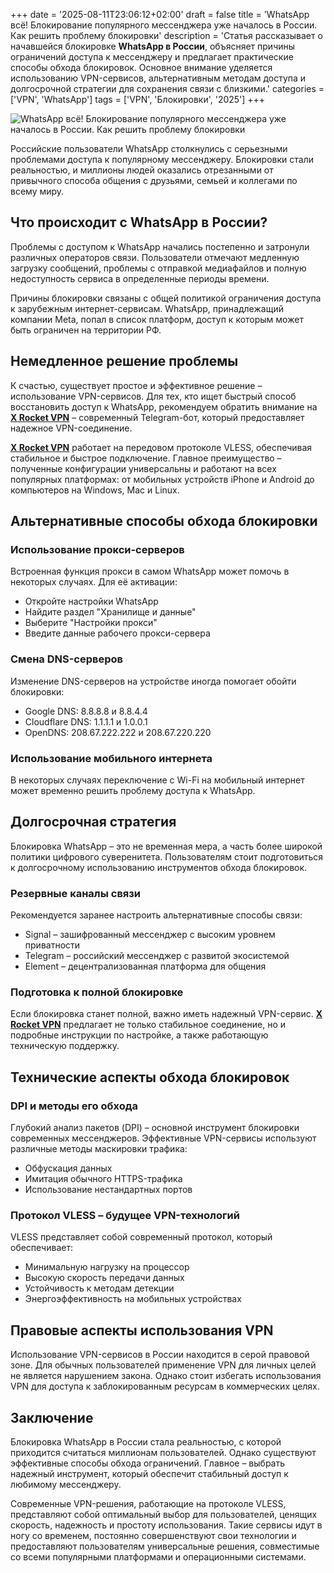 +++
date = '2025-08-11T23:06:12+02:00'
draft = false
title = 'WhatsApp всё! Блокирование популярного мессенджера уже началось в России. Как решить проблему блокировки'
description = 'Статья рассказывает о начавшейся блокировке **WhatsApp в России**, объясняет причины ограничений доступа к мессенджеру и предлагает практические способы обхода блокировок. Основное внимание уделяется использованию VPN-сервисов, альтернативным методам доступа и долгосрочной стратегии для сохранения связи с близкими.'
categories = ['VPN', 'WhatsApp']
tags = ['VPN', 'Блокировки', '2025']
+++

![WhatsApp всё! Блокирование популярного мессенджера уже началось в России. Как решить проблему блокировки](https://ladyfly-content.fra1.cdn.digitaloceanspaces.com/4180BAE7-F112-4E7B-83AC-C18163ABA447.jpeg)

Российские пользователи WhatsApp столкнулись с серьезными проблемами доступа к популярному мессенджеру. Блокировки стали реальностью, и миллионы людей оказались отрезанными от привычного способа общения с друзьями, семьей и коллегами по всему миру.

## Что происходит с WhatsApp в России?

Проблемы с доступом к WhatsApp начались постепенно и затронули различных операторов связи. Пользователи отмечают медленную загрузку сообщений, проблемы с отправкой медиафайлов и полную недоступность сервиса в определенные периоды времени.

Причины блокировки связаны с общей политикой ограничения доступа к зарубежным интернет-сервисам. WhatsApp, принадлежащий компании Meta, попал в список платформ, доступ к которым может быть ограничен на территории РФ.

## Немедленное решение проблемы

К счастью, существует простое и эффективное решение – использование VPN-сервисов. Для тех, кто ищет быстрый способ восстановить доступ к WhatsApp, рекомендуем обратить внимание на **[X Rocket VPN](https://t.me/X_Rocket_VPN_bot?start=ref-b-9)** – современный Telegram-бот, который предоставляет надежное VPN-соединение.

**[X Rocket VPN](https://t.me/X_Rocket_VPN_bot?start=ref-b-9)** работает на передовом протоколе VLESS, обеспечивая стабильное и быстрое подключение. Главное преимущество – полученные конфигурации универсальны и работают на всех популярных платформах: от мобильных устройств iPhone и Android до компьютеров на Windows, Mac и Linux.

## Альтернативные способы обхода блокировки

### Использование прокси-серверов
Встроенная функция прокси в самом WhatsApp может помочь в некоторых случаях. Для её активации:
- Откройте настройки WhatsApp
- Найдите раздел "Хранилище и данные"
- Выберите "Настройки прокси"
- Введите данные рабочего прокси-сервера

### Смена DNS-серверов
Изменение DNS-серверов на устройстве иногда помогает обойти блокировки:
- Google DNS: 8.8.8.8 и 8.8.4.4
- Cloudflare DNS: 1.1.1.1 и 1.0.0.1
- OpenDNS: 208.67.222.222 и 208.67.220.220

### Использование мобильного интернета
В некоторых случаях переключение с Wi-Fi на мобильный интернет может временно решить проблему доступа к WhatsApp.

## Долгосрочная стратегия

Блокировка WhatsApp – это не временная мера, а часть более широкой политики цифрового суверенитета. Пользователям стоит подготовиться к долгосрочному использованию инструментов обхода блокировок.

### Резервные каналы связи
Рекомендуется заранее настроить альтернативные способы связи:
- Signal – зашифрованный мессенджер с высоким уровнем приватности
- Telegram – российский мессенджер с развитой экосистемой
- Element – децентрализованная платформа для общения

### Подготовка к полной блокировке
Если блокировка станет полной, важно иметь надежный VPN-сервис. **[X Rocket VPN](https://t.me/X_Rocket_VPN_bot?start=ref-b-9)** предлагает не только стабильное соединение, но и подробные инструкции по настройке, а также работающую техническую поддержку.

## Технические аспекты обхода блокировок

### DPI и методы его обхода
Глубокий анализ пакетов (DPI) – основной инструмент блокировки современных мессенджеров. Эффективные VPN-сервисы используют различные методы маскировки трафика:
- Обфускация данных
- Имитация обычного HTTPS-трафика
- Использование нестандартных портов

### Протокол VLESS – будущее VPN-технологий
VLESS представляет собой современный протокол, который обеспечивает:
- Минимальную нагрузку на процессор
- Высокую скорость передачи данных
- Устойчивость к методам детекции
- Энергоэффективность на мобильных устройствах

## Правовые аспекты использования VPN

Использование VPN-сервисов в России находится в серой правовой зоне. Для обычных пользователей применение VPN для личных целей не является нарушением закона. Однако стоит избегать использования VPN для доступа к заблокированным ресурсам в коммерческих целях.

## Заключение

Блокировка WhatsApp в России стала реальностью, с которой приходится считаться миллионам пользователей. Однако существуют эффективные способы обхода ограничений. Главное – выбрать надежный инструмент, который обеспечит стабильный доступ к любимому мессенджеру.

Современные VPN-решения, работающие на протоколе VLESS, представляют собой оптимальный выбор для пользователей, ценящих скорость, надежность и простоту использования. Такие сервисы идут в ногу со временем, постоянно совершенствуют свои технологии и предоставляют пользователям универсальные решения, совместимые со всеми популярными платформами и операционными системами.